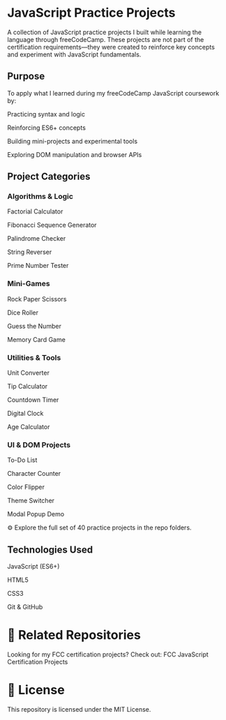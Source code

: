 # JavaScript Practice Projects

A collection of JavaScript practice projects I built while learning the language through freeCodeCamp. These projects are not part of the certification requirements—they were created to reinforce key concepts and experiment with JavaScript fundamentals.

## Purpose

To apply what I learned during my freeCodeCamp JavaScript coursework by:

Practicing syntax and logic

Reinforcing ES6+ concepts

Building mini-projects and experimental tools

Exploring DOM manipulation and browser APIs

## Project Categories

### Algorithms & Logic

Factorial Calculator

Fibonacci Sequence Generator

Palindrome Checker

String Reverser

Prime Number Tester

### Mini-Games

Rock Paper Scissors

Dice Roller

Guess the Number

Memory Card Game

### Utilities & Tools

Unit Converter

Tip Calculator

Countdown Timer

Digital Clock

Age Calculator

### UI & DOM Projects

To-Do List

Character Counter

Color Flipper

Theme Switcher

Modal Popup Demo

⚙️ Explore the full set of 40 practice projects in the repo folders.

## Technologies Used

JavaScript (ES6+)

HTML5

CSS3

Git & GitHub

# 🔗 Related Repositories

Looking for my FCC certification projects? Check out:
FCC JavaScript Certification Projects

# 📄 License

This repository is licensed under the MIT License.
